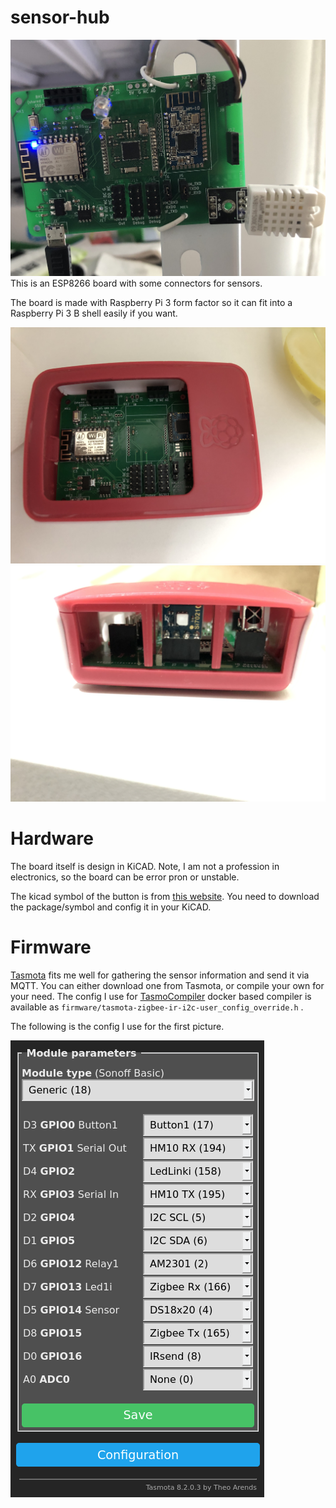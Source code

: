 # sensor-hub
![Assembled sensor hub board](pic/assembled-1.jpg)
This is an ESP8266 board with some connectors for sensors.

The board is made with Raspberry Pi 3 form factor so it can fit into a Raspberry Pi 3 B shell easily if you want.

![Sensor hub board in a shell : top view](pic/in-shell-1.jpg)
![Sensor hub board in a shell : side view](pic/in-shell-2.jpg)

# Hardware

The board itself is design in KiCAD. Note, I am not a profession in electronics, so the board can be error pron or unstable.

The kicad symbol of the button is from [this website](http://smisioto.no-ip.org/elettronica/kicad/kicad-en.htm). You need to download the package/symbol and config it in your KiCAD.

# Firmware

[Tasmota](https://github.com/arendst/Tasmota) fits me well for gathering the sensor information and send it via MQTT. You can either download one from Tasmota, or compile your own for your need.
The config I use for [TasmoCompiler](https://github.com/benzino77/tasmocompiler) docker based compiler is available as `firmware/tasmota-zigbee-ir-i2c-user_config_override.h` .

The following is the config I use for the first picture.

![Tasmota module config](pic/tasmota-config.png)

